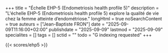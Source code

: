 +++
title = "Échelle EHP-5 (Endometriosis health profile 5)"
description = "L'échelle EHP-5 (Endometriosis health profile 5) explore la qualité de vie chez la femme atteinte d’endométriose."
longHtml = true
noSearchContent = true
auteurs = ["Jean-Baptiste FRON"]
date = "2025-09-09T11:16:00+02:00"
publishdate = "2025-09-09"
lastmod = "2025-09-09"
specialites = []
tags = []
sctid = ""
todo = "G indexing requested"
+++

{{< scores/ehp5 >}}
